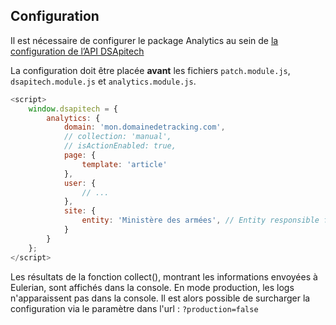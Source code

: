 ## Configuration

Il est nécessaire de configurer le package Analytics au sein de [la configuration de l’API DSApitech](https://www.systeme-de-design.gouv.fr/prise-en-main-et-perimetre/developpeurs/api-javascript)

La configuration doit être placée **avant** les fichiers `patch.module.js`, `dsapitech.module.js` et `analytics.module.js`.

```javascript
<script>
    window.dsapitech = {
        analytics: {
            domain: 'mon.domainedetracking.com',
            // collection: 'manual',
            // isActionEnabled: true,
            page: {
                template: 'article'
            },
            user: {
                // ...
            },
            site: {
                entity: 'Ministère des armées', // Entity responsible for website
            }
        }
    };
</script>
```

Les résultats de la fonction collect(), montrant les informations envoyées à Eulerian, sont affichés dans la console.
En mode production, les logs n'apparaissent pas dans la console. Il est alors possible de surcharger la configuration via le paramètre dans l'url : `?production=false`